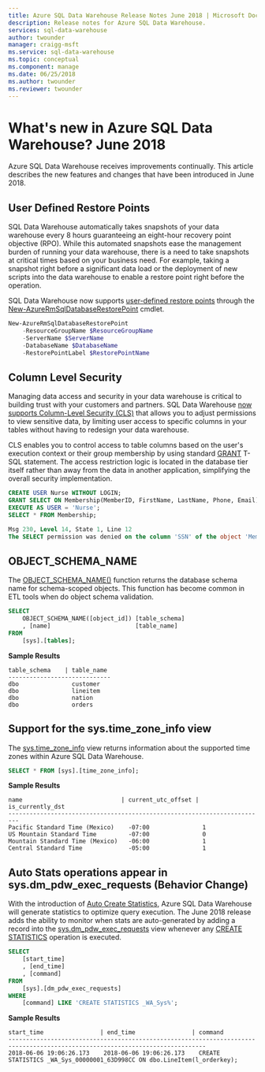 ```yaml
---
title: Azure SQL Data Warehouse Release Notes June 2018 | Microsoft Docs
description: Release notes for Azure SQL Data Warehouse.
services: sql-data-warehouse
author: twounder
manager: craigg-msft
ms.service: sql-data-warehouse
ms.topic: conceptual
ms.component: manage
ms.date: 06/25/2018
ms.author: twounder
ms.reviewer: twounder
---
```


# What's new in Azure SQL Data Warehouse? June 2018
Azure SQL Data Warehouse receives improvements continually. This article describes the new features and changes that have been introduced in June 2018. 

## User Defined Restore Points
SQL Data Warehouse automatically takes snapshots of your data warehouse every 8 hours guaranteeing an eight-hour recovery point objective (RPO). While this automated snapshots ease the management burden of running your data warehouse, there is a need to take snapshots at critical times based on your business need. For example, taking a snapshot right before a significant data load or the deployment of new scripts into the data warehouse to enable a restore point right before the operation. 

SQL Data Warehouse now supports [user-defined restore points](https://azure.microsoft.com/blog/quick-recovery-time-with-sql-data-warehouse-using-user-defined-restore-points/) through the [New-AzureRmSqlDatabaseRestorePoint](https://docs.microsoft.com/powershell/module/azurerm.sql/new-azurermsqldatabaserestorepoin) cmdlet.

```PowerShell
New-AzureRmSqlDatabaseRestorePoint
    -ResourceGroupName $ResourceGroupName
    -ServerName $ServerName
    -DatabaseName $DatabaseName
    -RestorePointLabel $RestorePointName
```

## Column Level Security
Managing data access and security in your data warehouse is critical to building trust with your customers and partners. SQL Data Warehouse [now supports Column-Level Security (CLS)](https://azure.microsoft.com/blog/column-level-security-is-now-supported-in-azure-sql-data-warehouse/) that allows you to adjust permissions to view sensitive data, by limiting user access to specific columns in your tables without having to redesign your data warehouse.

CLS enables you to control access to table columns based on the user's execution context or their group membership by using standard [GRANT](https://docs.microsoft.com/azure/sql-data-warehouse/column-level-security) T-SQL statement. The access restriction logic is located in the database tier itself rather than away from the data in another application, simplifying the overall security implementation.


```sql
CREATE USER Nurse WITHOUT LOGIN;   
GRANT SELECT ON Membership(MemberID, FirstName, LastName, Phone, Email) TO Nurse;   
EXECUTE AS USER = 'Nurse';
SELECT * FROM Membership;

Msg 230, Level 14, State 1, Line 12 
The SELECT permission was denied on the column 'SSN' of the object 'Membership', database 'CLS_TestDW', schema 'dbo'.
```

## OBJECT_SCHEMA_NAME
The [OBJECT_SCHEMA_NAME()]() function returns the database schema name for schema-scoped objects. This function has become common in ETL tools when do object schema validation. 

```sql
SELECT
    OBJECT_SCHEMA_NAME([object_id]) [table_schema]
    , [name]                        [table_name]
FROM
    [sys].[tables];
```

**Sample Results**
```
table_schema    | table_name
-----------------------------
dbo               customer
dbo               lineitem
dbo               nation
dbo               orders
```

## Support for the sys.time_zone_info view
The [sys.time_zone_info](https://docs.microsoft.com/sql/relational-databases/system-catalog-views/sys-time-zone-info-transact-sql) view returns information about the supported time zones within Azure SQL Data Warehouse.

```sql
SELECT * FROM [sys].[time_zone_info];
```

**Sample Results**
```
name                            | current_utc_offset | is_currently_dst
-------------------------------------------------------------------------
Pacific Standard Time (Mexico)	  -07:00               1
US Mountain Standard Time         -07:00               0
Mountain Standard Time (Mexico)   -06:00               1
Central Standard Time             -05:00               1
```

## Auto Stats operations appear in sys.dm_pdw_exec_requests (Behavior Change)

With the introduction of [Auto Create Statistics](https://docs.microsoft.com/azure/sql-data-warehouse/sql-data-warehouse-tables-statistics#automatic-creation-of-statistics), Azure SQL Data Warehouse will generate statistics to optimize query execution. The June 2018 release adds the ability to monitor when stats are auto-generated by adding a record into the [sys.dm_pdw_exec_requests](https://docs.microsoft.com/sql/relational-databases/system-dynamic-management-views/sys-dm-pdw-exec-requests-transact-sql) view whenever any [CREATE STATISTICS](https://docs.microsoft.com/sql/t-sql/statements/create-statistics-transact-sql) operation is executed.

```sql
SELECT
    [start_time]
    , [end_time]
    , [command]
FROM
    [sys].[dm_pdw_exec_requests]
WHERE
    [command] LIKE 'CREATE STATISTICS _WA_Sys%';
```
**Sample Results**
```
start_time                | end_time                | command
------------------------------------------------------------------------------------------------------------------------------
2018-06-06 19:06:26.173    2018-06-06 19:06:26.173    CREATE STATISTICS _WA_Sys_00000001_63D998CC ON dbo.LineItem(l_orderkey);
```